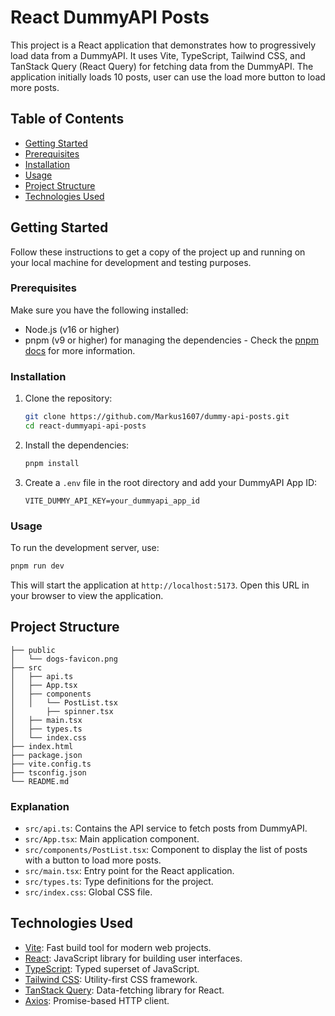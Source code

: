 # React DummyAPI Posts

This project is a React application that demonstrates how to progressively load data from a DummyAPI. It uses Vite, TypeScript, Tailwind CSS, and TanStack Query (React Query) for fetching data from the DummyAPI. The application initially loads 10 posts, user can use the load more button to load more posts.

## Table of Contents

- [Getting Started](#getting-started)
- [Prerequisites](#prerequisites)
- [Installation](#installation)
- [Usage](#usage)
- [Project Structure](#project-structure)
- [Technologies Used](#technologies-used)

## Getting Started

Follow these instructions to get a copy of the project up and running on your local machine for development and testing purposes.

### Prerequisites

Make sure you have the following installed:

- Node.js (v16 or higher)
- pnpm (v9 or higher) for managing the dependencies - Check the [pnpm docs](https://pnpm.io/installation) for more information.

### Installation

1. Clone the repository:

   ```sh
   git clone https://github.com/Markus1607/dummy-api-posts.git
   cd react-dummyapi-api-posts
   ```

2. Install the dependencies:

   ```sh
   pnpm install
   ```

3. Create a `.env` file in the root directory and add your DummyAPI App ID:

   ```env
   VITE_DUMMY_API_KEY=your_dummyapi_app_id
   ```

### Usage

To run the development server, use:

```sh
pnpm run dev
```

This will start the application at `http://localhost:5173`. Open this URL in your browser to view the application.

## Project Structure

```
├── public
│   └── dogs-favicon.png
├── src
│   ├── api.ts
│   ├── App.tsx
│   ├── components
│   │   └── PostList.tsx
│       ├── spinner.tsx
│   ├── main.tsx
│   ├── types.ts
│   └── index.css
├── index.html
├── package.json
├── vite.config.ts
├── tsconfig.json
└── README.md
```

### Explanation

- `src/api.ts`: Contains the API service to fetch posts from DummyAPI.
- `src/App.tsx`: Main application component.
- `src/components/PostList.tsx`: Component to display the list of posts with a button to load more posts.
- `src/main.tsx`: Entry point for the React application.
- `src/types.ts`: Type definitions for the project.
- `src/index.css`: Global CSS file.

## Technologies Used

- [Vite](https://vitejs.dev/): Fast build tool for modern web projects.
- [React](https://reactjs.org/): JavaScript library for building user interfaces.
- [TypeScript](https://www.typescriptlang.org/): Typed superset of JavaScript.
- [Tailwind CSS](https://tailwindcss.com/): Utility-first CSS framework.
- [TanStack Query](https://tanstack.com/query/v4): Data-fetching library for React.
- [Axios](https://axios-http.com/): Promise-based HTTP client.